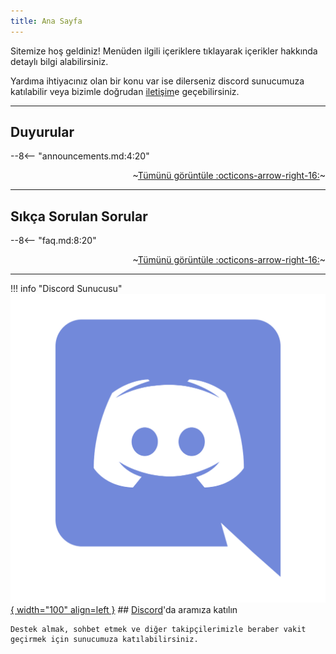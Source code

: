 ```yaml
---
title: Ana Sayfa
---
```


Sitemize hoş geldiniz! Menüden ilgili içeriklere tıklayarak içerikler hakkında detaylı bilgi alabilirsiniz.

Yardıma ihtiyacınız olan bir konu var ise dilerseniz discord sunucumuza katılabilir veya bizimle doğrudan [iletişim](contact.md)e geçebilirsiniz.

***

## Duyurular

--8<-- "announcements.md:4:20"

<span style="text-align: right; width: 100%; display: block">~[Tümünü görüntüle :octicons-arrow-right-16:](announcements.md)~</span>

***

## Sıkça Sorulan Sorular

--8<-- "faq.md:8:20"

<span style="text-align: right; width: 100%; display: block">~[Tümünü görüntüle :octicons-arrow-right-16:](faq.md)~</span>

***

!!! info "Discord Sunucusu"
    [![Discord](./img/discord.png){ width="100" align=left }](https://discord.gg/jyD5jn9Vpd)
    ## [Discord](https://discord.gg/jyD5jn9Vpd)'da aramıza katılın

    Destek almak, sohbet etmek ve diğer takipçilerimizle beraber vakit geçirmek için sunucumuza katılabilirsiniz.

